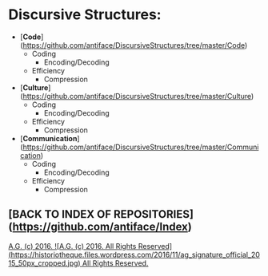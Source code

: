 Discursive Structures:
======================

* [**Code**] (https://github.com/antiface/DiscursiveStructures/tree/master/Code)
    * Coding
        * Encoding/Decoding
    * Efficiency
        * Compression
* [**Culture**] (https://github.com/antiface/DiscursiveStructures/tree/master/Culture)
    * Coding
        * Encoding/Decoding
    * Efficiency
        * Compression
* [**Communication**] (https://github.com/antiface/DiscursiveStructures/tree/master/Communication)
    * Coding
        * Encoding/Decoding
    * Efficiency
        * Compression

## [BACK TO INDEX OF REPOSITORIES] (https://github.com/antiface/Index)

[A.G. (c) 2016. ![A.G. (c) 2016. All Rights Reserved]
(https://historiotheque.files.wordpress.com/2016/11/ag_signature_official_2015_50px_cropped.jpg) All Rights Reserved.](http://alexgagnon.com)
